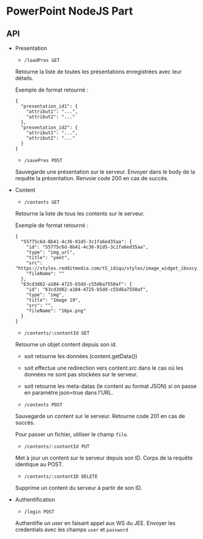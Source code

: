 # PowerPoint NodeJS Part

## API

* Presentation
  * `/loadPres GET`

  Retourne la liste de toutes les présentations enregistrées avec leur détails.

  Exemple de format retourné :


  ```
  {
    "presentation_id1": {
      "attribut1": "...",
      "attribut2": "..."
    },
    "presentation_id2": {
      "attribut1": "...",
      "attribut2": "..."
    }
  }
  ```

  * `/savePres POST`

  Sauvegarde une présentation sur le serveur.
  Envoyer dans le body de la requête la présentation. Renvoie code 200 en cas de succès.


* Content

  * `/contents GET`

  Retourne la liste de tous les contents sur le serveur.

  Exemple de format retourné :

  ```
  {
    "55775c6d-8b41-4c36-91d5-3c1fa6ed35aa": {
      "id": "55775c6d-8b41-4c36-91d5-3c1fa6ed35aa",
      "type": "img_url",
      "title": "yeet",
      "src": "https://styles.redditmedia.com/t5_idiqu/styles/image_widget_ibxxcyly92u01.png",
      "fileName": ""
    },
    "63cd3d02-a104-4725-b5dd-c55d6a7550af": {
      "id": "63cd3d02-a104-4725-b5dd-c55d6a7550af",
      "type": "img",
      "title": "Image 19",
      "src": "",
      "fileName": "16px.png"
    }
  }
  ```

  * `/contents/:contentId GET`

  Retourne un objet content depuis son id.
    * soit retourne les données (content.getData())
    * soit effectue une redirection vers content.src dans le cas où les données ne sont pas stockées sur le serveur.
    * soit retourne les meta-datas (le content au format JSON) si on passe en paramètre json=true dans l'URL.

  * `/contents POST`

  Sauvegarde un content sur le serveur. Retourne code 201 en cas de succès.

  Pour passer un fichier, utiliser le champ `file`.

  * `/contents/:contentId PUT`

  Met à jour un content sur le serveur depuis son ID. Corps de la requête identique au POST.

  * `/contents/:contentID DELETE`

  Supprime un content du serveur à partir de son ID.


* Authentification

  * `/login POST`

  Authentifie un user en faisant appel aux WS du JEE. Envoyer les credentials avec les champs `user` et `password`
